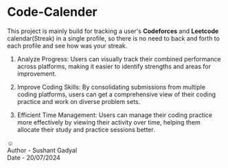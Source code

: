 # Code-Calender

This project is mainly build for tracking a user's <b>Codeforces</b> and <b>Leetcode</b> calendar(Streak) in a single profile, 
so there is no need to back and forth to each profile and see how was your streak.

1. Analyze Progress: Users can visually track their combined performance across platforms, making it easier to identify strengths and areas for improvement.

2. Improve Coding Skills: By consolidating submissions from multiple coding platforms, users can get a comprehensive view of their coding practice and work on diverse problem sets.

3. Efficient Time Management: Users can manage their coding practice more effectively by viewing their activity over time, helping them allocate their study and practice sessions better.


  ☺️\
Author - Sushant Gadyal\
Date - 20/07/2024 
